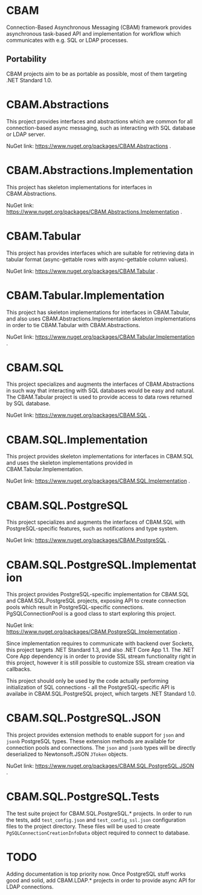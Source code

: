 # CBAM
Connection-Based Asynchronous Messaging (CBAM) framework provides asynchronous task-based API and implementation for workflow which communicates with e.g. SQL or LDAP processes.

## Portability
CBAM projects aim to be as portable as possible, most of them targeting .NET Standard 1.0.

# CBAM.Abstractions
This project provides interfaces and abstractions which are common for all connection-based async messaging, such as interacting with SQL database or LDAP server.

NuGet link: https://www.nuget.org/packages/CBAM.Abstractions .

# CBAM.Abstractions.Implementation
This project has skeleton implementations for interfaces in CBAM.Abstractions.

NuGet link: https://www.nuget.org/packages/CBAM.Abstractions.Implementation .

# CBAM.Tabular
This project has provides interfaces which are suitable for retrieving data in tabular format (async-gettable rows with async-gettable column values).

NuGet link: https://www.nuget.org/packages/CBAM.Tabular .

# CBAM.Tabular.Implementation
This project has skeleton implementations for interfaces in CBAM.Tabular, and also uses CBAM.Abstractions.Implementation skeleton implementations in order to tie CBAM.Tabular with CBAM.Abstractions.

NuGet link: https://www.nuget.org/packages/CBAM.Tabular.Implementation .

# CBAM.SQL
This project specializes and augments the interfaces of CBAM.Abstractions in such way that interacting with SQL databases would be easy and natural.
The CBAM.Tabular project is used to provide access to data rows returned by SQL database.

NuGet link: https://www.nuget.org/packages/CBAM.SQL .

# CBAM.SQL.Implementation
This project provides skeleton implementations for interfaces in CBAM.SQL and uses the skeleton implementations provided in CBAM.Tabular.Implementation.

NuGet link: https://www.nuget.org/packages/CBAM.SQL.Implementation .

# CBAM.SQL.PostgreSQL
This project specializes and augments the interfaces of CBAM.SQL with PostgreSQL-specific features, such as notifications and type system.

NuGet link: https://www.nuget.org/packages/CBAM.PostgreSQL .

# CBAM.SQL.PostgreSQL.Implementation
This project provides PostgreSQL-specific implementation for CBAM.SQL and CBAM.SQL.PostgreSQL projects, exposing API to create connection pools which result in PostgreSQL-specific connections.
PgSQLConnectionPool is a good class to start exploring this project.

NuGet link: https://www.nuget.org/packages/CBAM.PostgreSQL.Implementation .

Since implementation requires to communicate with backend over Sockets, this project targets .NET Standard 1.3, and also .NET Core App 1.1.
The .NET Core App dependency is in order to provide SSL stream functionality right in this project, however it is still possible to customize SSL stream creation via callbacks.

This project should only be used by the code actually performing initialization of SQL connections - all the PostgreSQL-specific API is availabe in CBAM.SQL.PostgreSQL project, which targets .NET Standard 1.0.

# CBAM.SQL.PostgreSQL.JSON
This project provides extension methods to enable support for ```json``` and ```jsonb``` PostgreSQL types.
These extension methods are available for connection pools and connections.
The ```json``` and ```jsonb``` types will be directly deserialized to Newtonsoft.JSON ```JToken``` objects.

NuGet link: https://www.nuget.org/packages/CBAM.SQL.PostgreSQL.JSON .

# CBAM.SQL.PostgreSQL.Tests
The test suite project for CBAM.SQL.PostgreSQL.* projects.
In order to run the tests, add ```test_config.json``` and ```test_config_ssl.json``` configuration files to the project directory.
These files will be used to create ```PgSQLConnectionCreationInfoData``` object required to connect to database.

# TODO
Adding documentation is top priority now.
Once PostgreSQL stuff works good and solid, add CBAM.LDAP.* projects in order to provide async API for LDAP connections.
